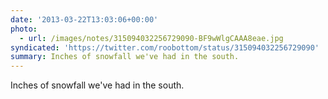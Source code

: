 ```yaml
---
date: '2013-03-22T13:03:06+00:00'
photo:
  - url: /images/notes/315094032256729090-BF9wWlgCAAA8eae.jpg
syndicated: 'https://twitter.com/roobottom/status/315094032256729090'
summary: Inches of snowfall we've had in the south.
---
```

Inches of snowfall we've had in the south. 
